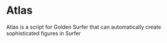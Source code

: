 # Atlas
Atlas is a script for Golden Surfer that can automatically create sophisticated figures in Surfer
